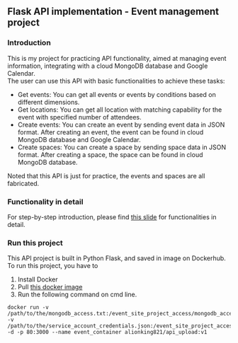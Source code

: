 ## Flask API implementation - Event management project

### Introduction
This is my project for practicing API functionality, aimed at managing event information, integrating with a cloud MongoDB database and Google Calendar.   
The user can use this API with basic functionalities to achieve these tasks:  
* Get events: You can get all events or events by conditions based on different dimensions. 
* Get locations: You can get all location with matching capability for the event with specified number of attendees. 
* Create events: You can create an event by sending event data in JSON format. After creating an event, the event can be found in cloud MongoDB database and Google Calendar. 
* Create spaces: You can create a space by sending space data in JSON format. After creating a space, the space can be found in cloud MongoDB database. 

Noted that this API is just for practice, the events and spaces are all fabricated. 

### Functionality in detail
For step-by-step introduction, please find [this slide](https://docs.google.com/presentation/d/16mao4MVB9rA3hJzdqOauKIpuAZC90q84/edit?usp=drive_link&ouid=115877165825501589225&rtpof=true&sd=true) for functionalities in detail. 

### Run this project 
This API project is built in Python Flask, and saved in image on Dockerhub.   
To run this project, you have to   
1. Install Docker
2. Pull [this docker image](https://hub.docker.com/r/alionking821/api_upload)
3. Run the following command on cmd line. 

```
docker run -v /path/to/the/mongodb_access.txt:/event_site_project_access/mongodb_access.txt -v /path/to/the/service_account_credentials.json:/event_site_project_access/service_account_credentials.json -d -p 80:3000 --name event_container alionking821/api_upload:v1
```

